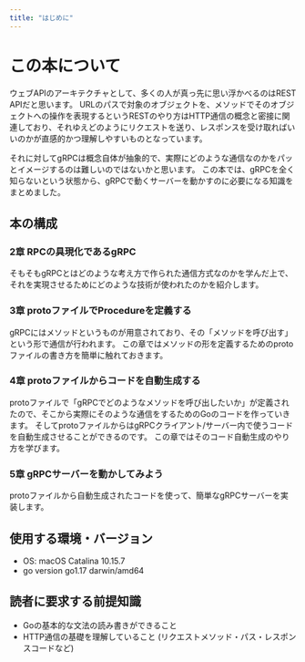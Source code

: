 ```yaml
---
title: "はじめに"
---
```

# この本について
ウェブAPIのアーキテクチャとして、多くの人が真っ先に思い浮かべるのはREST APIだと思います。
URLのパスで対象のオブジェクトを、メソッドでそのオブジェクトへの操作を表現するというRESTのやり方はHTTP通信の概念と密接に関連しており、それゆえどのようにリクエストを送り、レスポンスを受け取ればいいのかが直感的かつ理解しやすいものとなっています。

それに対してgRPCは概念自体が抽象的で、実際にどのような通信なのかをパッとイメージするのは難しいのではないかと思います。
この本では、gRPCを全く知らないという状態から、gRPCで動くサーバーを動かすのに必要になる知識をまとめました。


## 本の構成
### 2章 RPCの具現化であるgRPC
そもそもgRPCとはどのような考え方で作られた通信方式なのかを学んだ上で、それを実現させるためにどのような技術が使われたのかを紹介します。

### 3章 protoファイルでProcedureを定義する
gRPCにはメソッドというものが用意されており、その「メソッドを呼び出す」という形で通信が行われます。
この章ではメソッドの形を定義するためのprotoファイルの書き方を簡単に触れておきます。

### 4章 protoファイルからコードを自動生成する
protoファイルで「gRPCでどのようなメソッドを呼び出したいか」が定義されたので、そこから実際にそのような通信をするためのGoのコードを作っていきます。
そしてprotoファイルからはgRPCクライアント/サーバー内で使うコードを自動生成させることができるのです。
この章ではそのコード自動生成のやり方を学びます。

### 5章 gRPCサーバーを動かしてみよう
protoファイルから自動生成されたコードを使って、簡単なgRPCサーバーを実装します。

## 使用する環境・バージョン
- OS: macOS Catalina 10.15.7
- go version go1.17 darwin/amd64

## 読者に要求する前提知識
- Goの基本的な文法の読み書きができること
- HTTP通信の基礎を理解していること
(リクエストメソッド・パス・レスポンスコードなど)
